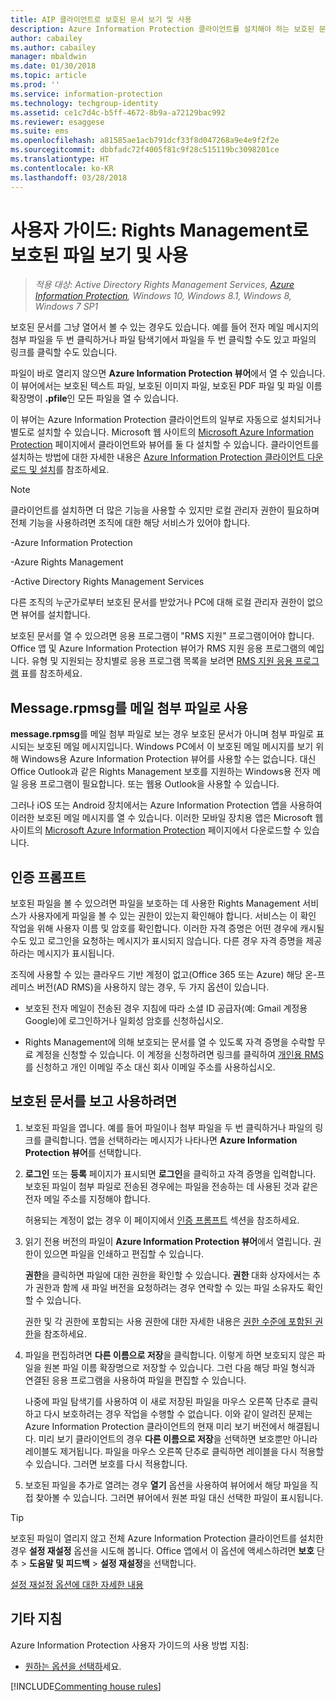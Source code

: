```yaml
---
title: AIP 클라이언트로 보호된 문서 보기 및 사용
description: Azure Information Protection 클라이언트를 설치해야 하는 보호된 문서를 보고 사용하기 위한 지침을 제공합니다.
author: cabailey
ms.author: cabailey
manager: mbaldwin
ms.date: 01/30/2018
ms.topic: article
ms.prod: ''
ms.service: information-protection
ms.technology: techgroup-identity
ms.assetid: ce1c7d4c-b5ff-4672-8b9a-a72129bac992
ms.reviewer: esaggese
ms.suite: ems
ms.openlocfilehash: a81585ae1acb791dcf33f8d047268a9e4e9f2f2e
ms.sourcegitcommit: dbbfadc72f4005f81c9f28c515119bc3098201ce
ms.translationtype: HT
ms.contentlocale: ko-KR
ms.lasthandoff: 03/28/2018
---
```

# <a name="user-guide-view-and-use-files-that-have-been-protected-by-rights-management"></a>사용자 가이드: Rights Management로 보호된 파일 보기 및 사용

>*적용 대상: Active Directory Rights Management Services, [Azure Information Protection](https://azure.microsoft.com/pricing/details/information-protection), Windows 10, Windows 8.1, Windows 8, Windows 7 SP1*

보호된 문서를 그냥 열어서 볼 수 있는 경우도 있습니다. 예를 들어 전자 메일 메시지의 첨부 파일을 두 번 클릭하거나 파일 탐색기에서 파일을 두 번 클릭할 수도 있고 파일의 링크를 클릭할 수도 있습니다.

파일이 바로 열리지 않으면 **Azure Information Protection 뷰어**에서 열 수 있습니다. 이 뷰어에서는 보호된 텍스트 파일, 보호된 이미지 파일, 보호된 PDF 파일 및 파일 이름 확장명이 **.pfile**인 모든 파일을 열 수 있습니다.

이 뷰어는 Azure Information Protection 클라이언트의 일부로 자동으로 설치되거나 별도로 설치할 수 있습니다. Microsoft 웹 사이트의 [Microsoft Azure Information Protection](https://go.microsoft.com/fwlink/?LinkId=303970) 페이지에서 클라이언트와 뷰어를 둘 다 설치할 수 있습니다. 클라이언트를 설치하는 방법에 대한 자세한 내용은 [Azure Information Protection 클라이언트 다운로드 및 설치](install-client-app.md)를 참조하세요.

> [!NOTE]
> 클라이언트를 설치하면 더 많은 기능을 사용할 수 있지만 로컬 관리자 권한이 필요하며 전체 기능을 사용하려면 조직에 대한 해당 서비스가 있어야 합니다.
> 
>-Azure Information Protection
> 
>-Azure Rights Management
> 
>-Active Directory Rights Management Services 
> 
> 다른 조직의 누군가로부터 보호된 문서를 받았거나 PC에 대해 로컬 관리자 권한이 없으면 뷰어를 설치합니다.

보호된 문서를 열 수 있으려면 응용 프로그램이 "RMS 지원" 프로그램이어야 합니다. Office 앱 및 Azure Information Protection 뷰어가 RMS 지원 응용 프로그램의 예입니다. 유형 및 지원되는 장치별로 응용 프로그램 목록을 보려면 [RMS 지원 응용 프로그램](../get-started/requirements-applications.md#rms-enlightened-applications) 표를 참조하세요.  
## <a name="messagerpmsg-as-an-email-attachment"></a>Message.rpmsg를 메일 첨부 파일로 사용

**message.rpmsg**를 메일 첨부 파일로 보는 경우 보호된 문서가 아니며 첨부 파일로 표시되는 보호된 메일 메시지입니다. Windows PC에서 이 보호된 메일 메시지를 보기 위해 Windows용 Azure Information Protection 뷰어를 사용할 수는 없습니다. 대신 Office Outlook과 같은 Rights Management 보호를 지원하는 Windows용 전자 메일 응용 프로그램이 필요합니다. 또는 웹용 Outlook을 사용할 수 있습니다.

그러나 iOS 또는 Android 장치에서는 Azure Information Protection 앱을 사용하여 이러한 보호된 메일 메시지를 열 수 있습니다. 이러한 모바일 장치용 앱은 Microsoft 웹 사이트의 [Microsoft Azure Information Protection](https://go.microsoft.com/fwlink/?LinkId=303970) 페이지에서 다운로드할 수 있습니다.

## <a name="prompts-for-authentication"></a>인증 프롬프트

보호된 파일을 볼 수 있으려면 파일을 보호하는 데 사용한 Rights Management 서비스가 사용자에게 파일을 볼 수 있는 권한이 있는지 확인해야 합니다. 서비스는 이 확인 작업을 위해 사용자 이름 및 암호를 확인합니다. 이러한 자격 증명은 어떤 경우에 캐시될 수도 있고 로그인을 요청하는 메시지가 표시되지 않습니다. 다른 경우 자격 증명을 제공하라는 메시지가 표시됩니다.

조직에 사용할 수 있는 클라우드 기반 계정이 없고(Office 365 또는 Azure) 해당 온-프레미스 버전(AD RMS)을 사용하지 않는 경우, 두 가지 옵션이 있습니다.

- 보호된 전자 메일이 전송된 경우 지침에 따라 소셜 ID 공급자(예: Gmail 계정용 Google)에 로그인하거나 일회성 암호를 신청하십시오.

- Rights Management에 의해 보호되는 문서를 열 수 있도록 자격 증명을 수락할 무료 계정을 신청할 수 있습니다. 이 계정을 신청하려면 링크를 클릭하여 [개인용 RMS](http://go.microsoft.com/fwlink/?LinkId=309469)를 신청하고 개인 이메일 주소 대신 회사 이메일 주소를 사용하십시오. 

## <a name="to-view-and-use-a-protected-document"></a>보호된 문서를 보고 사용하려면

1. 보호된 파일을 엽니다. 예를 들어 파일이나 첨부 파일을 두 번 클릭하거나 파일의 링크를 클릭합니다. 앱을 선택하라는 메시지가 나타나면 **Azure Information Protection 뷰어**를 선택합니다. 

2. **로그인** 또는 **등록** 페이지가 표시되면 **로그인**을 클릭하고 자격 증명을 입력합니다. 보호된 파일이 첨부 파일로 전송된 경우에는 파일을 전송하는 데 사용된 것과 같은 전자 메일 주소를 지정해야 합니다.
    
    허용되는 계정이 없는 경우 이 페이지에서 [인증 프롬프트](#prompts-for-authentication) 섹션을 참조하세요.

3. 읽기 전용 버전의 파일이 **Azure Information Protection 뷰어**에서 열립니다. 권한이 있으면 파일을 인쇄하고 편집할 수 있습니다. 

    **권한**을 클릭하면 파일에 대한 권한을 확인할 수 있습니다. **권한** 대화 상자에서는 추가 권한과 함께 새 파일 버전을 요청하려는 경우 연락할 수 있는 파일 소유자도 확인할 수 있습니다.
    
    권한 및 각 권한에 포함되는 사용 권한에 대한 자세한 내용은 [권한 수준에 포함된 권한](../deploy-use/configure-usage-rights.md#rights-included-in-permissions-levels)을 참조하세요.

4. 파일을 편집하려면 **다른 이름으로 저장**을 클릭합니다. 이렇게 하면 보호되지 않은 파일을 원본 파일 이름 확장명으로 저장할 수 있습니다. 그런 다음 해당 파일 형식과 연결된 응용 프로그램을 사용하여 파일을 편집할 수 있습니다.
    
    나중에 파일 탐색기를 사용하여 이 새로 저장된 파일을 마우스 오른쪽 단추로 클릭하고 다시 보호하려는 경우 작업을 수행할 수 없습니다. 이와 같이 알려진 문제는 Azure Information Protection 클라이언트의 현재 미리 보기 버전에서 해결됩니다. 미리 보기 클라이언트의 경우 **다른 이름으로 저장**을 선택하면 보호뿐만 아니라 레이블도 제거됩니다. 파일을 마우스 오른쪽 단추로 클릭하면 레이블을 다시 적용할 수 있습니다. 그러면 보호를 다시 적용합니다.

5. 보호된 파일을 추가로 열려는 경우 **열기** 옵션을 사용하여 뷰어에서 해당 파일을 직접 찾아볼 수 있습니다. 그러면 뷰어에서 원본 파일 대신 선택한 파일이 표시됩니다. 

> [!TIP]
> 보호된 파일이 열리지 않고 전체 Azure Information Protection 클라이언트를 설치한 경우 **설정 재설정** 옵션을 시도해 봅니다. Office 앱에서 이 옵션에 액세스하려면 **보호** 단추 > **도움말 및 피드백** > **설정 재설정**을 선택합니다. 
> 
> [설정 재설정 옵션에 대한 자세한 내용](client-admin-guide.md#more-information-about-the-reset-settings-option)

## <a name="other-instructions"></a>기타 지침
Azure Information Protection 사용자 가이드의 사용 방법 지침:

-   [원하는 옵션을 선택하](client-user-guide.md#what-do-you-want-to-do)세요.


[!INCLUDE[Commenting house rules](../includes/houserules.md)]